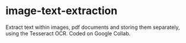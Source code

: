 # image-text-extraction
Extract text within images, pdf documents and storing them separately, using the Tesseract OCR. Coded on Google Collab.
